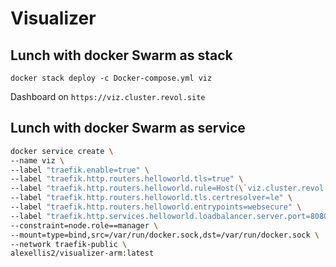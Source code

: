 # Visualizer

## Lunch with docker Swarm as stack

`docker stack deploy -c Docker-compose.yml viz`  

Dashboard on `https://viz.cluster.revol.site`  

## Lunch with docker Swarm as service

```bash
docker service create \
--name viz \
--label "traefik.enable=true" \
--label "traefik.http.routers.helloworld.tls=true" \
--label "traefik.http.routers.helloworld.rule=Host(\`viz.cluster.revol.site\`)" \
--label "traefik.http.routers.helloworld.tls.certresolver=le" \
--label "traefik.http.routers.helloworld.entrypoints=websecure" \
--label "traefik.http.services.helloworld.loadbalancer.server.port=8080" \
--constraint=node.role==manager \
--mount=type=bind,src=/var/run/docker.sock,dst=/var/run/docker.sock \
--network traefik-public \
alexellis2/visualizer-arm:latest
```